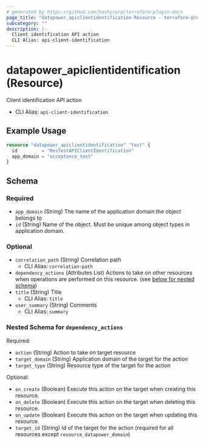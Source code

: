 ```yaml
---
# generated by https://github.com/hashicorp/terraform-plugin-docs
page_title: "datapower_apiclientidentification Resource - terraform-provider-datapower"
subcategory: ""
description: |-
  Client identification API action
  CLI Alias: api-client-identification
---
```


# datapower_apiclientidentification (Resource)

Client identification API action
  - CLI Alias: `api-client-identification`

## Example Usage

```terraform
resource "datapower_apiclientidentification" "test" {
  id         = "ResTestAPIClientIdentification"
  app_domain = "acceptance_test"
}
```

<!-- schema generated by tfplugindocs -->
## Schema

### Required

- `app_domain` (String) The name of the application domain the object belongs to
- `id` (String) Name of the object. Must be unique among object types in application domain.

### Optional

- `correlation_path` (String) Correlation path
  - CLI Alias: `correlation-path`
- `dependency_actions` (Attributes List) Actions to take on other resources when operations are performed on this resource. (see [below for nested schema](#nestedatt--dependency_actions))
- `title` (String) Title
  - CLI Alias: `title`
- `user_summary` (String) Comments
  - CLI Alias: `summary`

<a id="nestedatt--dependency_actions"></a>
### Nested Schema for `dependency_actions`

Required:

- `action` (String) Action to take on target resource
- `target_domain` (String) Application domain of the target for the action
- `target_type` (String) Resource type of the target for the action

Optional:

- `on_create` (Boolean) Execute this action on the target when creating this resource.
- `on_delete` (Boolean) Execute this action on the target when deleting this resource.
- `on_update` (Boolean) Execute this action on the target when updating this resource.
- `target_id` (String) Id of the target for the action (required for all resources except `resource_datapower_domain`)

